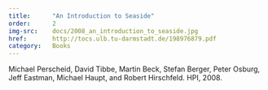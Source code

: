 ```yaml
---
title:      "An Introduction to Seaside"
order:      2
img-src:    docs/2008_an_introduction_to_seaside.jpg
href:       http://tocs.ulb.tu-darmstadt.de/198976879.pdf
category:   Books
---
```

Michael Perscheid, David Tibbe, Martin Beck, Stefan Berger, Peter Osburg, Jeff Eastman, Michael Haupt, and Robert Hirschfeld. HPI, 2008.
